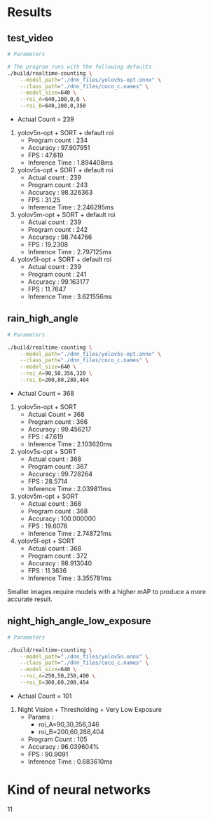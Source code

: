 # Results

## test_video

```bash
# Parameters

# The program runs with the following defaults
./build/realtime-counting \
    --model_path="./dnn_files/yolov5s-opt.onnx" \
    --class_path="./dnn_files/coco_c.names" \
    --model_size=640 \
    --roi_A=640,100,0,0 \
    --roi_B=640,100,0,350
```

- Actual Count = 239

1. yolov5n-opt + SORT + default roi
   - Program count : 234
   - Accuracy : 97.907951
   - FPS : 47.619
   - Inference Time : 1.894408ms
2. yolov5s-opt + SORT + default roi
   - Actual count : 239
   - Program count : 243
   - Accuracy : 98.326363
   - FPS : 31.25
   - Inference Time : 2.246295ms
3. yolov5m-opt + SORT + default roi
   - Actual count : 239
   - Program count : 242
   - Accuracy : 98.744766
   - FPS : 19.2308
   - Inference Time : 2.797125ms
4. yolov5l-opt + SORT + default roi
   - Actual count : 239
   - Program count : 241
   - Accuracy : 99.163177
   - FPS : 11.7647
   - Inference Time : 3.621556ms

## rain_high_angle

```bash
# Parameters

./build/realtime-counting \
    --model_path="./dnn_files/yolov5s-opt.onnx" \
    --class_path="./dnn_files/coco_c.names" \
    --model_size=640 \
    --roi_A=90,50,356,320 \
    --roi_B=200,80,288,404
```

- Actual Count = 368

1. yolov5n-opt + SORT
   - Actual Count = 368
   - Program count : 366
   - Accuracy : 99.456217
   - FPS : 47.619
   - Inference Time : 2.103620ms
2. yolov5s-opt + SORT
   - Actual count : 368
   - Program count : 367
   - Accuracy : 99.728264
   - FPS : 28.5714
   - Inference Time : 2.039811ms
3. yolov5m-opt + SORT
   - Actual count : 368
   - Program count : 368
   - Accuracy : 100.000000
   - FPS : 19.6078
   - Inference Time : 2.748721ms
4. yolov5l-opt + SORT
   - Actual count : 368
   - Program count : 372
   - Accuracy : 98.913040
   - FPS : 11.3636
   - Inference Time : 3.355781ms

Smaller images require models with a higher mAP to produce a more accurate result.

## night_high_angle_low_exposure

```bash
# Parameters

./build/realtime-counting \
    --model_path="./dnn_files/yolov5n.onnx" \
    --class_path="./dnn_files/coco_c.names" \
    --model_size=640 \
    --roi_A=250,50,250,400 \
    --roi_B=300,60,200,454
```

- Actual Count = 101

1. Night Vision + Thresholding + Very Low Exposure
   - Params :
     - roi_A=90,30,356,346
     - roi_B=200,60,288,404
   - Program Count : 105
   - Accuracy : 96.039604%
   - FPS : 90.9091
   - Inference Time : 0.683610ms

# Kind of neural networks

11
